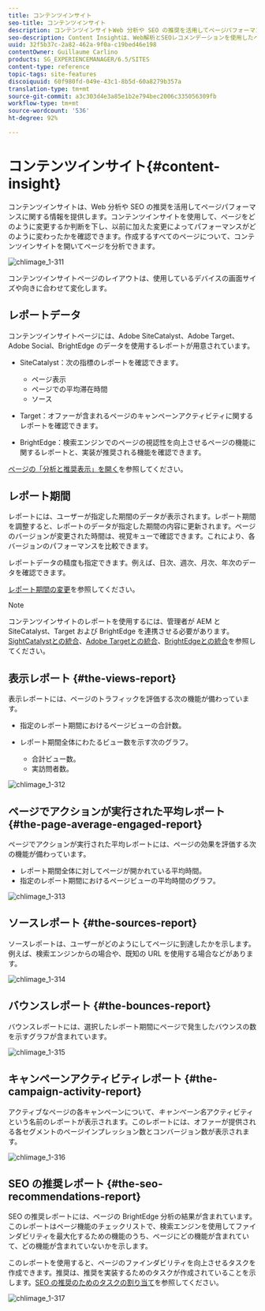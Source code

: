 ```yaml
---
title: コンテンツインサイト
seo-title: コンテンツインサイト
description: コンテンツインサイトWeb 分析や SEO の推奨を活用してページパフォーマンスに関する情報を提供します。
seo-description: Content Insightは、Web解析とSEOレコメンデーションを使用したページのパフォーマンスに関する情報を提供します
uuid: 32f5b37c-2a82-462a-9f0a-c19bed46e198
contentOwner: Guillaume Carlino
products: SG_EXPERIENCEMANAGER/6.5/SITES
content-type: reference
topic-tags: site-features
discoiquuid: 60f980fd-049e-43c1-8b5d-60a8279b357a
translation-type: tm+mt
source-git-commit: a3c303d4e3a85e1b2e794bec2006c335056309fb
workflow-type: tm+mt
source-wordcount: '536'
ht-degree: 92%

---
```



# コンテンツインサイト{#content-insight}

コンテンツインサイトは、Web 分析や SEO の推奨を活用してページパフォーマンスに関する情報を提供します。コンテンツインサイトを使用して、ページをどのように変更するか判断を下し、以前に加えた変更によってパフォーマンスがどのように変わったかを確認できます。作成するすべてのページについて、コンテンツインサイトを開いてページを分析できます。

![chlimage_1-311](assets/chlimage_1-311.png)

コンテンツインサイトページのレイアウトは、使用しているデバイスの画面サイズや向きに合わせて変化します。

## レポートデータ

コンテンツインサイトページには、Adobe SiteCatalyst、Adobe Target、Adobe Social、BrightEdge のデータを使用するレポートが用意されています。

* SiteCatalyst：次の指標のレポートを確認できます。

   * ページ表示
   * ページでの平均滞在時間
   * ソース

* Target：オファーが含まれるページのキャンペーンアクティビティに関するレポートを確認できます。
* BrightEdge：検索エンジンでのページの視認性を向上させるページの機能に関するレポートと、実装が推奨される機能を確認できます。

[ページの「分析と推奨表示」を開く](/help/sites-authoring/ci-analyze.md#opening-analytics-and-recommendations-for-a-page)を参照してください。

## レポート期間

レポートには、ユーザーが指定した期間のデータが表示されます。レポート期間を調整すると、レポートのデータが指定した期間の内容に更新されます。ページのバージョンが変更された時間は、視覚キューで確認できます。これにより、各バージョンのパフォーマンスを比較できます。

レポートデータの精度も指定できます。例えば、日次、週次、月次、年次のデータを確認できます。

[レポート期間の変更](/help/sites-authoring/ci-analyze.md#changing-the-reporting-period)を参照してください。

>[!NOTE]
>
>コンテンツインサイトのレポートを使用するには、管理者が AEM と SiteCatalyst、Target および BrightEdge を連携させる必要があります。[SightCatalystとの統合](/help/sites-administering/adobeanalytics.md)、[Adobe Targetとの統合](/help/sites-administering/target.md)、[BrightEdgeとの統合](/help/sites-administering/brightedge.md)を参照してください。

## 表示レポート {#the-views-report}

表示レポートには、ページのトラフィックを評価する次の機能が備わっています。

* 指定のレポート期間におけるページビューの合計数。
* レポート期間全体にわたるビュー数を示す次のグラフ。

   * 合計ビュー数。
   * 実訪問者数。

![chlimage_1-312](assets/chlimage_1-312.png)

## ページでアクションが実行された平均レポート {#the-page-average-engaged-report}

ページでアクションが実行された平均レポートには、ページの効果を評価する次の機能が備わっています。

* レポート期間全体に対してページが開かれている平均時間。
* 指定のレポート期間におけるページビューの平均時間のグラフ。

![chlimage_1-313](assets/chlimage_1-313.png)

## ソースレポート {#the-sources-report}

ソースレポートは、ユーザーがどのようにしてページに到達したかを示します。例えば、検索エンジンからの場合や、既知の URL を使用する場合などがあります。

![chlimage_1-314](assets/chlimage_1-314.png)

## バウンスレポート {#the-bounces-report}

バウンスレポートには、選択したレポート期間にページで発生したバウンスの数を示すグラフが含まれています。

![chlimage_1-315](assets/chlimage_1-315.png)

## キャンペーンアクティビティレポート {#the-campaign-activity-report}

アクティブなページの各キャンペーンについて、*キャンペーン名*&#x200B;アクティビティという名前のレポートが表示されます。このレポートには、オファーが提供される各セグメントのページインプレッション数とコンバージョン数が表示されます。

![chlimage_1-316](assets/chlimage_1-316.png)

## SEO の推奨レポート {#the-seo-recommendations-report}

SEO の推奨レポートには、ページの BrightEdge 分析の結果が含まれています。このレポートはページ機能のチェックリストで、検索エンジンを使用してファインダビリティを最大化するための機能のうち、ページにどの機能が含まれていて、どの機能が含まれていないかを示します。

このレポートを使用すると、ページのファインダビリティを向上させるタスクを作成できます。推奨は、推奨を実装するためのタスクが作成されていることを示します。[SEO の推奨のためのタスクの割り当て](/help/sites-authoring/ci-analyze.md#assigning-tasks-for-seo-recommendations)を参照してください。

![chlimage_1-317](assets/chlimage_1-317.png)

